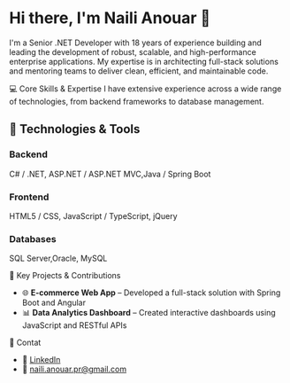 #  Hi there, I'm Naili Anouar 👋

I'm a Senior .NET Developer with 18 years of experience building and leading the development of robust, scalable, and high-performance enterprise applications. My expertise is in architecting full-stack solutions and mentoring teams to deliver clean, efficient, and maintainable code.

💻 Core Skills & Expertise
I have extensive experience across a wide range of technologies, from backend frameworks to database management.

## 🚀 Technologies & Tools

### Backend
C# / .NET, ASP.NET / ASP.NET MVC,Java / Spring Boot

### Frontend
HTML5 / CSS, JavaScript / TypeScript, jQuery

### Databases
SQL Server,Oracle, MySQL

🚀 Key Projects & Contributions

- 🌐 **E-commerce Web App** – Developed a full-stack solution with Spring Boot and Angular
- 📊 **Data Analytics Dashboard** – Created interactive dashboards using JavaScript and RESTful APIs

🤝 Contat

- 💼 [LinkedIn](https://lpgte.github.io/nailianouar/)
- 📧 naili.anouar.pr@gmail.com
